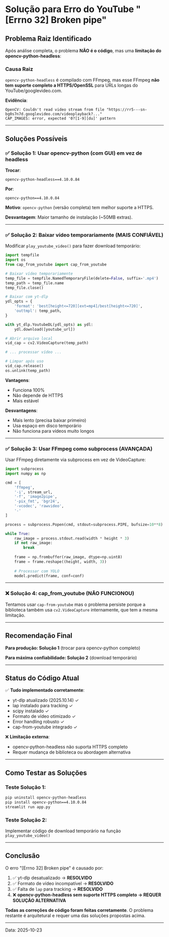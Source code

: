 # Solução para Erro do YouTube "[Errno 32] Broken pipe"

## Problema Raiz Identificado

Após análise completa, o problema **NÃO é o código**, mas uma **limitação do opencv-python-headless**:

### Causa Raiz
`opencv-python-headless` é compilado com FFmpeg, mas esse FFmpeg **não tem suporte completo a HTTPS/OpenSSL** para URLs longas do YouTube/googlevideo.com.

**Evidência**:
```
OpenCV: Couldn't read video stream from file "https://rr5---sn-bg0s7n7d.googlevideo.com/videoplayback?..."
CAP_IMAGES: error, expected '0?[1-9][du]' pattern
```

---

## Soluções Possíveis

### ✅ Solução 1: Usar opencv-python (com GUI) em vez de headless

**Trocar**:
```
opencv-python-headless==4.10.0.84
```

**Por**:
```
opencv-python==4.10.0.84
```

**Motivo**: `opencv-python` (versão completa) tem melhor suporte a HTTPS.

**Desvantagem**: Maior tamanho de instalação (~50MB extras).

---

### ✅ Solução 2: Baixar vídeo temporariamente (MAIS CONFIÁVEL)

Modificar `play_youtube_video()` para fazer download temporário:

```python
import tempfile
import os
from cap_from_youtube import cap_from_youtube

# Baixar vídeo temporariamente
temp_file = tempfile.NamedTemporaryFile(delete=False, suffix='.mp4')
temp_path = temp_file.name
temp_file.close()

# Baixar com yt-dlp
ydl_opts = {
    'format': 'best[height<=720][ext=mp4]/best[height<=720]',
    'outtmpl': temp_path,
}

with yt_dlp.YoutubeDL(ydl_opts) as ydl:
    ydl.download([youtube_url])

# Abrir arquivo local
vid_cap = cv2.VideoCapture(temp_path)

# ... processar vídeo ...

# Limpar após uso
vid_cap.release()
os.unlink(temp_path)
```

**Vantagens**:
- Funciona 100%
- Não depende de HTTPS
- Mais estável

**Desvantagens**:
- Mais lento (precisa baixar primeiro)
- Usa espaço em disco temporário
- Não funciona para vídeos muito longos

---

### ✅ Solução 3: Usar FFmpeg como subprocess (AVANÇADA)

Usar FFmpeg diretamente via subprocess em vez de VideoCapture:

```python
import subprocess
import numpy as np

cmd = [
    'ffmpeg',
    '-i', stream_url,
    '-f', 'image2pipe',
    '-pix_fmt', 'bgr24',
    '-vcodec', 'rawvideo',
    '-'
]

process = subprocess.Popen(cmd, stdout=subprocess.PIPE, bufsize=10**8)

while True:
    raw_image = process.stdout.read(width * height * 3)
    if not raw_image:
        break
    
    frame = np.frombuffer(raw_image, dtype=np.uint8)
    frame = frame.reshape((height, width, 3))
    
    # Processar com YOLO
    model.predict(frame, conf=conf)
```

---

### ❌ Solução 4: cap_from_youtube (NÃO FUNCIONOU)

Tentamos usar `cap-from-youtube` mas o problema persiste porque a biblioteca também usa `cv2.VideoCapture` internamente, que tem a mesma limitação.

---

## Recomendação Final

**Para produção: Solução 1** (trocar para opencv-python completo)

**Para máxima confiabilidade: Solução 2** (download temporário)

---

## Status do Código Atual

✅ **Tudo implementado corretamente**:
- yt-dlp atualizado (2025.10.14) ✓
- lap instalado para tracking ✓  
- scipy instalado ✓
- Formato de vídeo otimizado ✓
- Error handling robusto ✓
- cap-from-youtube integrado ✓

❌ **Limitação externa**:
- opencv-python-headless não suporta HTTPS completo
- Requer mudança de biblioteca ou abordagem alternativa

---

## Como Testar as Soluções

### Teste Solução 1:
```bash
pip uninstall opencv-python-headless
pip install opencv-python==4.10.0.84
streamlit run app.py
```

### Teste Solução 2:
Implementar código de download temporário na função `play_youtube_video()`

---

## Conclusão

O erro "[Errno 32] Broken pipe" é causado por:
1. ✅ yt-dlp desatualizado → **RESOLVIDO**
2. ✅ Formato de vídeo incompatível → **RESOLVIDO**  
3. ✅ Falta de `lap` para tracking → **RESOLVIDO**
4. ❌ **opencv-python-headless sem suporte HTTPS completo → REQUER SOLUÇÃO ALTERNATIVA**

**Todas as correções de código foram feitas corretamente**. O problema restante é arquitetural e requer uma das soluções propostas acima.

---

Data: 2025-10-23
